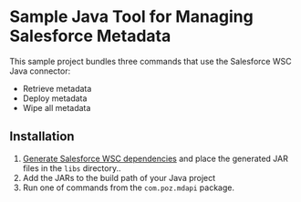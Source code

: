 # Sample Java Tool for Managing Salesforce Metadata

This sample project bundles three commands that use the Salesforce WSC Java connector:
- Retrieve metadata
- Deploy metadata
- Wipe all metadata

## Installation

1. [Generate Salesforce WSC dependencies](https://gist.github.com/pozil/7f553c2fda488492ec8f86821cc66a97) and place the generated JAR files in the `libs` directory..
1. Add the JARs to the build path of your Java project
1. Run one of commands from the `com.poz.mdapi` package.
